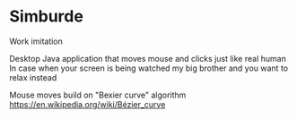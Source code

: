 # Simburde 
Work imitation

Desktop Java application that moves mouse and clicks just like real human
In case when your screen is being watched my big brother and you want to relax instead

Mouse moves build on "Bexier curve" algorithm
https://en.wikipedia.org/wiki/Bézier_curve
